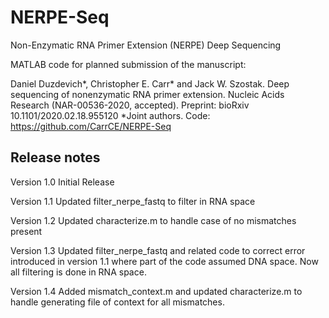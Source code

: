 # NERPE-Seq
Non-Enzymatic RNA Primer Extension (NERPE) Deep Sequencing

MATLAB code for planned submission of the manuscript:

Daniel Duzdevich*, Christopher E. Carr* and Jack W. Szostak. Deep sequencing of nonenzymatic RNA primer extension. Nucleic Acids Research (NAR-00536-2020, accepted). Preprint: bioRxiv 10.1101/2020.02.18.955120 *Joint authors. Code: https://github.com/CarrCE/NERPE-Seq 

## Release notes
Version 1.0 Initial Release

Version 1.1 Updated filter_nerpe_fastq to filter in RNA space

Version 1.2 Updated characterize.m to handle case of no mismatches present

Version 1.3 Updated filter_nerpe_fastq and related code to correct error introduced in version 1.1 where part of the code assumed DNA space. Now all filtering is done in RNA space.

Version 1.4 Added mismatch_context.m and updated characterize.m to handle generating file of context for all mismatches.
